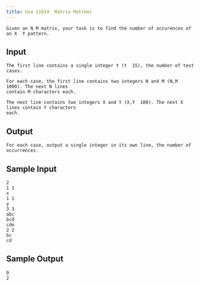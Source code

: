 ```yaml
---
title: Uva 11019  Matrix Matcher
---
```



```
Given an N M matrix, your task is to find the number of occurences of an X  Y pattern.
```

## Input

```
The first line contains a single integer t (t  15), the number of test cases.

For each case, the first line contains two integers N and M (N,M  1000). The next N lines
contain M characters each.

The next line contains two integers X and Y (X,Y  100). The next X lines contain Y characters
each.

```

## Output

```
For each case, output a single integer in its own line, the number of occurrences.

```

## Sample Input

```
2
1 1
x
1 1
y
3 3
abc
bcd
cde
2 2
bc
cd

```

## Sample Output

```
0
2
```
